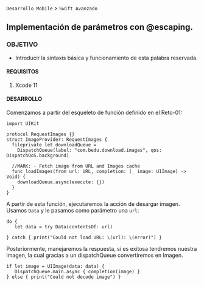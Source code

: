 
`Desarrollo Mobile` > `Swift Avanzado`

## Implementación de parámetros con @escaping.

### OBJETIVO

- Introducir la sintaxis básica y funcionamiento de esta palabra reservada.

#### REQUISITOS

1. Xcode 11

#### DESARROLLO

Comenzamos a partir del esqueleto de función definido en el Reto-01:

```
import UIKit

protocol RequestImages {}
struct ImageProvider: RequestImages {
  fileprivate let downloadQueue =
    DispatchQueue(label: "com.bedu.download.images", qos: DispatchQoS.background)
  
  //MARK: - Fetch image from URL and Images cache
  func loadImages(from url: URL, completion: (_ image: UIImage) -> Void) {
    downloadQueue.async(execute: {})
  }
}
```

A partir de esta función, ejecutaremos la acción de desargar imagen.
Usamos `Data` y le pasamos como parámetro una `url`:

```
do {
   let data = try Data(contentsOf: url)
    
} catch { print("Could not load URL: \(url): \(error)") }
```

Posteriormente, manejaremos la respuesta, si es exitosa tendremos nuestra imagen, la cual gracias a un dispatchQueue convertiremos en Imagen.

```
if let image = UIImage(data: data) {
   DispatchQueue.main.async { completion(image) }
} else { print("Could not decode image") }
```